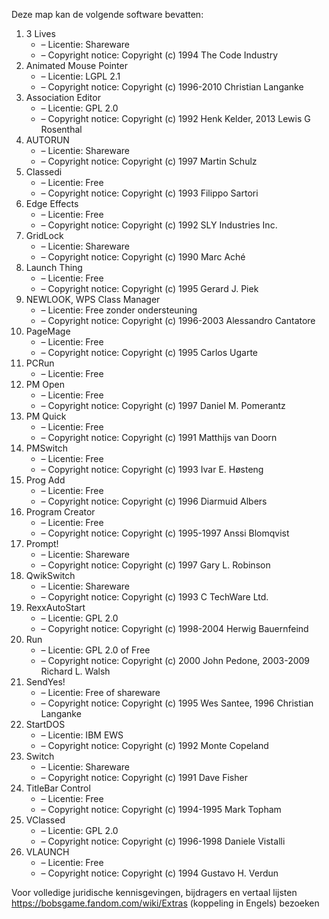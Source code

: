 ﻿Deze map kan de volgende software bevatten:

1. 3 Lives
   - – Licentie: Shareware
   - – Copyright notice: Copyright (c) 1994 The Code Industry
2. Animated Mouse Pointer
   - – Licentie: LGPL 2.1
   - – Copyright notice: Copyright (c) 1996-2010 Christian Langanke
3. Association Editor
   - – Licentie: GPL 2.0
   - – Copyright notice: Copyright (c) 1992 Henk Kelder, 2013 Lewis G Rosenthal
4. AUTORUN
   - – Licentie: Shareware
   - – Copyright notice: Copyright (c) 1997 Martin Schulz
5. Classedi
   - – Licentie: Free
   - – Copyright notice: Copyright (c) 1993 Filippo Sartori
6. Edge Effects
   - – Licentie: Free
   - – Copyright notice: Copyright (c) 1992 SLY Industries Inc.
7. GridLock
   - – Licentie: Shareware
   - – Copyright notice: Copyright (c) 1990 Marc Aché
8. Launch Thing
   - – Licentie: Free
   - – Copyright notice: Copyright (c) 1995 Gerard J. Piek
9. NEWLOOK, WPS Class Manager
   - – Licentie: Free zonder ondersteuning
   - – Copyright notice: Copyright (c) 1996-2003 Alessandro Cantatore
10. PageMage
    - – Licentie: Free
    - – Copyright notice: Copyright (c) 1995 Carlos Ugarte
11. PCRun
    - – Licentie: Free
12. PM Open
    - – Licentie: Free
    - – Copyright notice: Copyright (c) 1997 Daniel M. Pomerantz
13. PM Quick
    - – Licentie: Free
    - – Copyright notice: Copyright (c) 1991 Matthijs van Doorn
14. PMSwitch
    - – Licentie: Free
    - – Copyright notice: Copyright (c) 1993 Ivar E. Høsteng
15. Prog Add
    - – Licentie: Free
    - – Copyright notice: Copyright (c) 1996 Diarmuid Albers
16. Program Creator
    - – Licentie: Free
    - – Copyright notice: Copyright (c) 1995-1997 Anssi Blomqvist
17. Prompt!
    - – Licentie: Shareware
    - – Copyright notice: Copyright (c) 1997 Gary L. Robinson
18. QwikSwitch
    - – Licentie: Shareware
    - – Copyright notice: Copyright (c) 1993 C TechWare Ltd.
19. RexxAutoStart
    - – Licentie: GPL 2.0
    - – Copyright notice: Copyright (c) 1998-2004 Herwig Bauernfeind
20. Run
    - – Licentie: GPL 2.0 of Free
    - – Copyright notice: Copyright (c) 2000 John Pedone, 2003-2009 Richard L. Walsh
21. SendYes!
    - – Licentie: Free of shareware
    - – Copyright notice: Copyright (c) 1995 Wes Santee, 1996 Christian Langanke
22. StartDOS
    - – Licentie: IBM EWS
    - – Copyright notice: Copyright (c) 1992 Monte Copeland
23. Switch
    - – Licentie: Shareware
    - – Copyright notice: Copyright (c) 1991 Dave Fisher
24. TitleBar Control
    - – Licentie: Free
    - – Copyright notice: Copyright (c) 1994-1995 Mark Topham
25. VClassed
    - – Licentie: GPL 2.0
    - – Copyright notice: Copyright (c) 1996-1998 Daniele Vistalli
26. VLAUNCH
    - – Licentie: Free
    - – Copyright notice: Copyright (c) 1994 Gustavo H. Verdun

Voor volledige juridische kennisgevingen, bijdragers en vertaal lijsten https://bobsgame.fandom.com/wiki/Extras (koppeling in Engels) bezoeken
